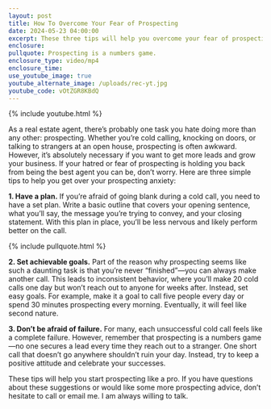 ```yaml
---
layout: post
title: How To Overcome Your Fear of Prospecting
date: 2024-05-23 04:00:00
excerpt: These three tips will help you overcome your fear of prospecting.
enclosure:
pullquote: Prospecting is a numbers game.
enclosure_type: video/mp4
enclosure_time:
use_youtube_image: true
youtube_alternate_image: /uploads/rec-yt.jpg
youtube_code: vOtZGR8KBdQ
---
```

{% include youtube.html %}

As a real estate agent, there’s probably one task you hate doing more than any other: prospecting. Whether you’re cold calling, knocking on doors, or talking to strangers at an open house, prospecting is often awkward. However, it’s absolutely necessary if you want to get more leads and grow your business. If your hatred or fear of prospecting is holding you back from being the best agent you can be, don’t worry. Here are three simple tips to help you get over your prospecting anxiety:

**1\. Have a plan.** If you’re afraid of going blank during a cold call, you need to have a set plan. Write a basic outline that covers your opening sentence, what you’ll say, the message you’re trying to convey, and your closing statement. With this plan in place, you’ll be less nervous and likely perform better on the call.

{% include pullquote.html %}

**2\. Set achievable goals.** Part of the reason why prospecting seems like such a daunting task is that you’re never “finished”—you can always make another call. This leads to inconsistent behavior, where you’ll make 20 cold calls one day but won’t reach out to anyone for weeks after. Instead, set easy goals. For example, make it a goal to call five people every day or spend 30 minutes prospecting every morning. Eventually, it will feel like second nature.

**3\. Don’t be afraid of failure.** For many, each unsuccessful cold call feels like a complete failure. However, remember that prospecting is a numbers game—no one secures a lead every time they reach out to a stranger. One short call that doesn’t go anywhere shouldn’t ruin your day. Instead, try to keep a positive attitude and celebrate your successes.

These tips will help you start prospecting like a pro. If you have questions about these suggestions or would like some more prospecting advice, don’t hesitate to call or email me. I am always willing to talk.